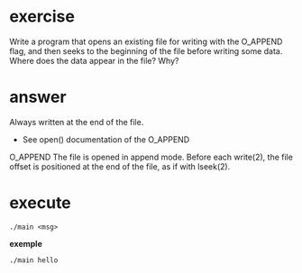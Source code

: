 # exercise
Write a program that opens an existing file for writing with the O_APPEND flag, and
then seeks to the beginning of the file before writing some data. Where does the
data appear in the file? Why?

# answer
Always written at the end of the file.
* See open() documentation of the O_APPEND 


O_APPEND
The file is opened in append mode. Before each write(2), the file offset is positioned at the end of the file, as if with lseek(2).

# execute
`./main <msg>`

**exemple**

`./main hello`
